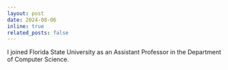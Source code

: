 ```yaml
---
layout: post
date: 2024-08-06
inline: true
related_posts: false
---
```


I joined Florida State University as an Assistant Professor in the Department of Computer Science.